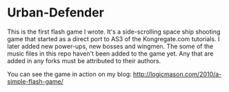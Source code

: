 Urban-Defender
==============

This is the first flash game I wrote.  It's a side-scrolling space ship shooting game that started as a direct port to AS3 of the Kongregate.com tutorials.  I later added new power-ups, new bosses and wingmen.  The some of the music files in this repo haven't been added to the game yet.  Any that are added in any forks must be attributed to their authors.

You can see the game in action on my blog: http://logicmason.com/2010/a-simple-flash-game/